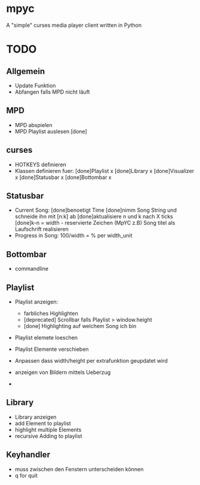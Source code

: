 # mpyc
A "simple" curses media player client written in Python

# TODO
## Allgemein
* Update Funktion
* Abfangen falls MPD nicht läuft

## MPD
* MPD abspielen
* MPD Playlist auslesen [done]

## curses
* HOTKEYS definieren
* Klassen definieren fuer:
	[done]Playlist x
	[done]Library x
	[done]Visualizer x
	[done]Statusbar x
	[done]Bottombar x

## Statusbar
* Current Song:
	[done]benoetigt Time
	[done]nimm Song String und schneide ihn mit [n:k] ab
	[done]aktualisiere n und k nach X ticks
	[done]k-n = width - reservierte Zeichen  (MpYC z.B)
	Song titel als Laufschrift realisieren
* Progress in Song:
	100/width = % per width_unit


## Bottombar
* commandline


## Playlist
* Playlist anzeigen:
	* farbliches Highlighten
	* [deprecated] Scrollbar falls Playlist > window.height
	* [done] Highlighting auf welchem Song ich bin

* Playlist elemete loeschen
* Playlist Elemente verschieben
* Anpassen dass width/height per extrafunktion geupdatet wird
* anzeigen von Bildern mittels Ueberzug
*





## Library
* Library anzeigen
* add Element to playlist
* highlight multiple Elements
* recursive Adding to playlist


## Keyhandler
* muss zwischen den Fenstern unterscheiden können
* q for quit


